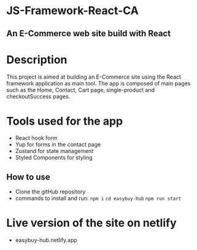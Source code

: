 # JS-Framework-React-CA
## An E-Commerce web site build with React

# Description
This project is aimed at building an E-Commerce site using the React framework application as main tool.
The app is composed of main pages such as the Home, Contact, Cart page, single-product and checkoutSuccess pages.


# Tools used for the app
* React hook form 
* Yup for forms in the contact page
* Zustand for state management
* Styled Components for styling

## How to use
* Clone the gitHub repository
* commands to install and run:
```npm i```
```cd easybuy-hub```
```npm run start```

# Live version of the site on netlify
* easybuy-hub.netlify.app



